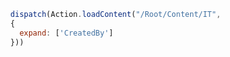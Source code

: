 ```javascript
  dispatch(Action.loadContent("/Root/Content/IT",
  {
    expand: ['CreatedBy']
  }))
```

